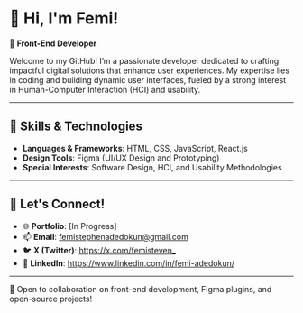 
# 👋 Hi, I'm Femi! 

🌟 **Front-End Developer**

Welcome to my GitHub! I’m a passionate developer dedicated to crafting impactful digital solutions that enhance user experiences. My expertise lies in coding and building dynamic user interfaces, fueled by a strong interest in Human-Computer Interaction (HCI) and usability.

---

## 🚀 Skills & Technologies

- **Languages & Frameworks**: HTML, CSS, JavaScript, React.js
- **Design Tools**: Figma (UI/UX Design and Prototyping)   
- **Special Interests**: Software Design, HCI, and Usability Methodologies  

---

## 💬 Let's Connect!

- 🌐 **Portfolio**: [In Progress]
- 📫 **Email**: femistephenadedokun@gmail.com
- 🐦 **X (Twitter)**: <https://x.com/femisteven_>
- 💼 **LinkedIn**: <https://www.linkedin.com/in/femi-adedokun/>

---

🤝 Open to collaboration on front-end development, Figma plugins, and open-source projects!
